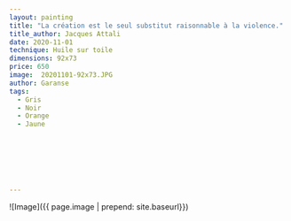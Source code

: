 ```yaml
---
layout: painting
title: "La création est le seul substitut raisonnable à la violence."                     
title_author: Jacques Attali                                            
date: 2020-11-01
technique: Huile sur toile 
dimensions: 92x73
price: 650
image:  20201101-92x73.JPG
author: Garanse
tags:
  - Gris
  - Noir
  - Orange
  - Jaune
  
  
  
  
  
  
  
---
```

![Image]({{ page.image | prepend: site.baseurl}})

